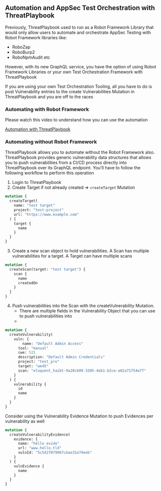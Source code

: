 ## Automation and AppSec Test Orchestration with ThreatPlaybook

Previously, ThreatPlaybook used to run as a Robot Framework Library that would only allow users to automate and orchestrate AppSec Testing with Robot Framework libraries like: 
* RoboZap
* RoboBurp2
* RoboNpmAudit
etc

However, with its new GraphQL service, you have the option of using Robot Framework Libraries or your own Test Orchestration Framework with ThreatPlaybook

If you are using your own Test Orchestration Tooling, all you have to do is post Vulnerability entries to the create Vulnerabilities Mutation in ThreatPlaybook and you are off to the races

### Automating with Robot Framework
Please watch this video to understand how you can use the automation

[Automation with ThreatPlaybook](https://we45.wistia.com/medias/fnjfxqhcio ':include :type=iframe')

### Automating without Robot Framework
ThreatPlaybook allows you to automate without the Robot Framework also. ThreatPlaybook provides generic vulnerability data structures that allows you to push vulnerabilities from a CI/CD process directly into ThreatPlaybook over its GraphQL endpoint. You'll have to follow the following workflow to perform this operation

1. Login to ThreatPlaybook
2. Create Target if not already created => `createTarget` Mutation

```graphql
mutation {
  createTarget(
    name: "test target"
    project: "test-project"
    url: "https://www.example.com"
  ) {
    target {
      name
    }
  }
}
```
3. Create a new scan object to hold vulnerabilities. A Scan has multiple vulnerabilities for a target. A Target can have multiple scans
```graphql
mutation {
  createScan(target: "test target") {
    scan {
      name
      createdOn
    }
  }
}
```
4. Push vulnerabilities into the Scan with the createVulnerability Mutation. 
    * There are multiple fields in the Vulnerability Object that you can use to push vulnerabilities into
    * 

```graphql
mutation {
  createVulnerability(
    vuln: {
     	name: "Default Admin Access"
      tool: "manual"
      cwe: 521
      description: "Default Admin Credentials"
      project: "test_pro"
      target: "we45"
      scan: "eloquent_haibt-9a20cb09-3305-4eb1-b2ce-a02a71f54e7f"
    }
  ) {
    vulnerability {
      id
      name
    }
  }
}
```
Consider using the Vulnerability Evidence Mutation to push Evidences per vulnerability as well
```graphql
mutation {
  createVulnerabilityEvidence(
    evidence: {
      name: "hello evide"
      url: "www.hello.tld"
      vulnId: "5c5d2f079967cbae31e74eeb"
    }
  ) {
    vulnEvidence {
      name
    }
  }
}
```